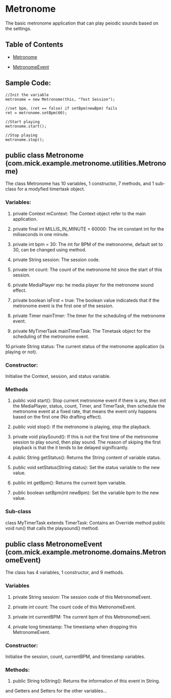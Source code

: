 # Metronome

The basic metronome application that can play peiodic sounds based on the settings.

## Table of Contents
* [Metronome](https://github.com/Mick609/Metronome/blob/master/README.md#public-class-metronome-commickexamplemetronomeutilitiesmetronome)

* [MetronomeEvent](https://github.com/Mick609/Metronome/blob/master/README.md#public-class-metronomeevent-commickexamplemetronomedomainsmetronomeevent)

## Sample Code:

```
//Init the variable
metronome = new Metronome(this, "Test Session");

//set bpm, (ret == false) if setBpm(newBpm) fails
ret = metronome.setBpm(60);

//Start playing
metronome.start();

//Stop playing
metronome.stop();
```

## public class Metronome (com.mick.example.metronome.utilities.Metronome)

The class Metronome has 10 variables, 1 constructor, 7 methods, and 1 sub-class for a modyfied timertask object.

### Variables:

1. private Context mContext: The Context object refer to the main application.

2. private final int MILLIS_IN_MINUTE = 60000: The int constant int for the miliseconds in one minute.

3. private int bpm = 30: The int for BPM of the metrononme, default set to 30, can be changed using method.

4. private String session: The session code.

5. private int count: The count of the metronome hit since the start of this session.

6. private MediaPlayer mp: he media player for the metronome sound effect.

7. private boolean isFirst = true: The boolean value indicateds that if the metronome event is the first one of the session. 

8. private Timer mainTimer: The timer for the scheduling of the metronome event.

9. private MyTimerTask mainTimerTask: The Timetask object for the scheduling of the metronome event.

10.private String status: The current status of the metronome application (is playing or not).

### Constructor:
Initialise the Context, session, and status variable.

### Methods

1. public void start(): Stop current metronome event if there is any, then init the MediaPlayer, status, count, Timer, and TimerTask, then schedule the metronome event at a fixed rate, that means the event only happens based on the first one (No drafting effect).

2. public void stop(): If the metronome is playing, stop the playback.

3. private void playSound(): If this is not the first time of the metronome session to play sound, then play sound. The reason of skiping the first playback is that the it tends to be delayed significantly.

4. public String getStatus(): Returns the String content of variable status.

5. public void setStatus(String status): Set the status variable to the new value.

6. public int getBpm(): Returns the current bpm variable.

7. public boolean setBpm(int newBpm): Set the variable bpm to the new value.

### Sub-class

class MyTimerTask extends TimerTask: Contains an Override method public void run() that calls the playsound() method.

## public class MetronomeEvent (com.mick.example.metronome.domains.MetronomeEvent)

The class has 4 variables, 1 constructor, and 9 methods.

### Variables

1. private String session: The session code of this MetronomeEvent.

2. private int count: The count code of this MetronomeEvent.

3. private int currentBPM: The current bpm of this MetronomeEvent.

4. private long timestamp: The timestamp when dropping this MetronomeEvent.

### Constructor:

Initialise the session, count, currentBPM, and timestamp variables.

### Methods:

1. public String toString(): Returns the information of this event in String.

and Getters and Setters for the other variables...
